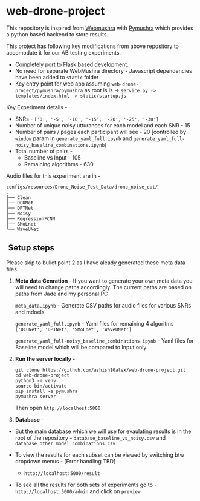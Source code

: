 # web-drone-project
This repository is inspired from [Webmushra](https://github.com/audiolabs/webMUSHRA) with [Pymushra](https://github.com/nils-werner/pymushra) which provides a python based backend to store results. 

This project has following key modifications from above repository to accomodate it for our AB testing experiments. 
 * Completely port to Flask based development. 
 * No need for separate WebMushra directory -  Javascript dependencies have been added to `static` folder
 * Key entry point for web app assuming `web-drone-project/pymushra/pymushra` as root is  is -> `service.py -> templates/index.html -> static/startup.js` 

Key Experiment details - 
* SNRs - `['0', '-5', '-10', '-15', '-20', '-25', '-30']`
* Number of unique noisy utturances for each model and each SNR - 15
* Number of pairs / pages each participant will see - 20 [controlled by `window` param in `generate_yaml_full.ipynb` and `generate_yaml_full-noisy_baseline_combinations.ipynb`]
* Total number of pairs - 
    * Baseline vs Input  - 105
    * Remaining algorithms - 630


 
 Audio files for this experiment are in  -
 ```
 configs/resources/Drone_Noise_Test_Data/drone_noise_out/
.
├── Clean
├── DCUNet
├── DPTNet
├── Noisy
├── RegressionFCNN
├── SMoLnet
└── WaveUNet
 ```

##  Setup steps

Please skip to bullet point 2 as I have aleady generated these meta data files. 


1. <b> Meta data Genration </b> - 
    If you want to generate your own meta data you will need to change paths accordingly. The current paths are based on paths from Jade and my personal PC

    `meta_data.ipynb` - Generate CSV paths for audio files for various SNRs and mdoels



    `generate_yaml_full.ipynb` - Yaml files for remaining 4 algoritms `['DCUNet', 'DPTNet', 'SMoLnet', 'WaveUNet']` 

    `generate_yaml_full-noisy_baseline_combinations.ipynb` - Yaml files for Baseline model which will be compared to Input only. 

    
        
2. <b>Run the server locally </b> - 

    ```
    git clone https://github.com/ashish10alex/web-drone-project.git
    cd web-drone-project
    python3 -m venv .
    source bin/activate
    pip install -e pymushra
    pymushra server 

    ```
    Then open `http://localhost:5000`

3. <b> Database </b> - 

* But the main database which we will use for evaulating results is in the root of the repository -  `database_baseline_vs_noisy.csv` and `database_other_model_combinations.csv`

* To view the results for each subset can be viewed by switching btw dropdown menus - [Error handling TBD]
   * `http://localhost:5000/result` 
 

*  To see all the results for both sets of experiments go to -  `http://localhost:5000/admin` and click on `preview`




